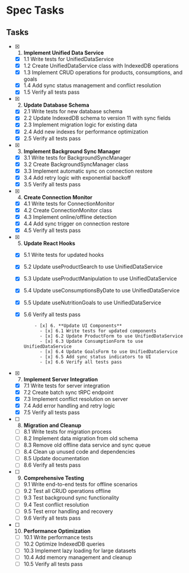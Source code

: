 # Spec Tasks

## Tasks

- [x] 1. **Implement Unified Data Service**
  - [x] 1.1 Write tests for UnifiedDataService
  - [x] 1.2 Create UnifiedDataService class with IndexedDB operations
  - [x] 1.3 Implement CRUD operations for products, consumptions, and goals
  - [x] 1.4 Add sync status management and conflict resolution
  - [x] 1.5 Verify all tests pass

- [x] 2. **Update Database Schema**
  - [x] 2.1 Write tests for new database schema
  - [x] 2.2 Update IndexedDB schema to version 11 with sync fields
  - [x] 2.3 Implement migration logic for existing data
  - [x] 2.4 Add new indexes for performance optimization
  - [x] 2.5 Verify all tests pass

- [x] 3. **Implement Background Sync Manager**
  - [x] 3.1 Write tests for BackgroundSyncManager
  - [x] 3.2 Create BackgroundSyncManager class
  - [x] 3.3 Implement automatic sync on connection restore
  - [x] 3.4 Add retry logic with exponential backoff
  - [x] 3.5 Verify all tests pass

- [x] 4. **Create Connection Monitor**
  - [x] 4.1 Write tests for ConnectionMonitor
  - [x] 4.2 Create ConnectionMonitor class
  - [x] 4.3 Implement online/offline detection
  - [x] 4.4 Add sync trigger on connection restore
  - [x] 4.5 Verify all tests pass

- [x] 5. **Update React Hooks**
  - [x] 5.1 Write tests for updated hooks
  - [x] 5.2 Update useProductSearch to use UnifiedDataService
  - [x] 5.3 Update useProductManipulation to use UnifiedDataService
  - [x] 5.4 Update useConsumptionsByDate to use UnifiedDataService
  - [x] 5.5 Update useNutritionGoals to use UnifiedDataService
  - [x] 5.6 Verify all tests pass

            - [x] 6. **Update UI Components**
              - [x] 6.1 Write tests for updated components
              - [x] 6.2 Update ProductForm to use UnifiedDataService
              - [x] 6.3 Update ConsumptionForm to use UnifiedDataService
              - [x] 6.4 Update GoalsForm to use UnifiedDataService
              - [x] 6.5 Add sync status indicators to UI
              - [x] 6.6 Verify all tests pass

- [x] 7. **Implement Server Integration**
  - [x] 7.1 Write tests for server integration
  - [x] 7.2 Create batch sync tRPC endpoint
  - [x] 7.3 Implement conflict resolution on server
  - [x] 7.4 Add error handling and retry logic
  - [x] 7.5 Verify all tests pass

- [ ] 8. **Migration and Cleanup**
  - [ ] 8.1 Write tests for migration process
  - [ ] 8.2 Implement data migration from old schema
  - [ ] 8.3 Remove old offline data service and sync queue
  - [ ] 8.4 Clean up unused code and dependencies
  - [ ] 8.5 Update documentation
  - [ ] 8.6 Verify all tests pass

- [ ] 9. **Comprehensive Testing**
  - [ ] 9.1 Write end-to-end tests for offline scenarios
  - [ ] 9.2 Test all CRUD operations offline
  - [ ] 9.3 Test background sync functionality
  - [ ] 9.4 Test conflict resolution
  - [ ] 9.5 Test error handling and recovery
  - [ ] 9.6 Verify all tests pass

- [ ] 10. **Performance Optimization**
  - [ ] 10.1 Write performance tests
  - [ ] 10.2 Optimize IndexedDB queries
  - [ ] 10.3 Implement lazy loading for large datasets
  - [ ] 10.4 Add memory management and cleanup
  - [ ] 10.5 Verify all tests pass
